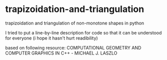 # trapizoidation-and-triangulation
trapizoidation and triangulation of non-monotone shapes in python

I tried to put a line-by-line description for code so that it can be understood for everyone (i hope it hasn't hurt readibility)

based on following resource: COMPUTATIONAL GEOMETRY AND COMPUTER GRAPHICS IN C++ - MICHAEL J. LASZLO
